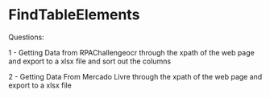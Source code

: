 # FindTableElements

Questions:

1 - Getting Data from RPAChallengeocr through the xpath of the web page and export to a xlsx file and sort out the columns 

2 - Getting Data From Mercado Livre through the xpath of the web page and export to a xlsx file
